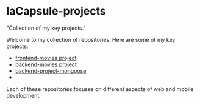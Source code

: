 # laCapsule-projects
"Collection of my key projects."


Welcome to my collection of repositories. Here are some of my key projects:

- [frontend-movies project](https://github.com/L1nk249/frontend-movies)
- [backend-movies project](https://github.com/L1nk249/backend-movies)
- [backend-project-mongoose](https://github.com/L1nk249/Mongoose)
- 

Each of these repositories focuses on different aspects of web and mobile development.

